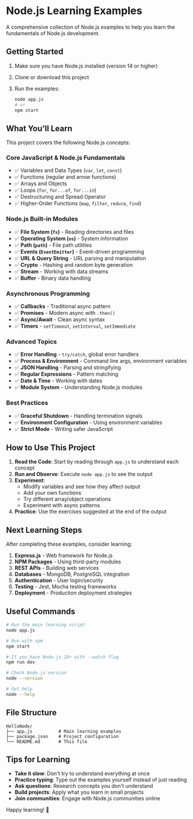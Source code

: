 # Node.js Learning Examples

A comprehensive collection of Node.js examples to help you learn the fundamentals of Node.js development.

## Getting Started

1. Make sure you have Node.js installed (version 14 or higher)
2. Clone or download this project
3. Run the examples:

   ```bash
   node app.js
   # or
   npm start
   ```

## What You'll Learn

This project covers the following Node.js concepts:

### Core JavaScript & Node.js Fundamentals

- ✅ Variables and Data Types (`var`, `let`, `const`)
- ✅ Functions (regular and arrow functions)
- ✅ Arrays and Objects
- ✅ Loops (`for`, `for...of`, `for...in`)
- ✅ Destructuring and Spread Operator
- ✅ Higher-Order Functions (`map`, `filter`, `reduce`, `find`)

### Node.js Built-in Modules

- ✅ **File System (`fs`)** - Reading directories and files
- ✅ **Operating System (`os`)** - System information
- ✅ **Path (`path`)** - File path utilities
- ✅ **Events (`EventEmitter`)** - Event-driven programming
- ✅ **URL & Query String** - URL parsing and manipulation
- ✅ **Crypto** - Hashing and random byte generation
- ✅ **Stream** - Working with data streams
- ✅ **Buffer** - Binary data handling

### Asynchronous Programming

- ✅ **Callbacks** - Traditional async pattern
- ✅ **Promises** - Modern async with `.then()`
- ✅ **Async/Await** - Clean async syntax
- ✅ **Timers** - `setTimeout`, `setInterval`, `setImmediate`

### Advanced Topics

- ✅ **Error Handling** - `try/catch`, global error handlers
- ✅ **Process & Environment** - Command line args, environment variables
- ✅ **JSON Handling** - Parsing and stringifying
- ✅ **Regular Expressions** - Pattern matching
- ✅ **Date & Time** - Working with dates
- ✅ **Module System** - Understanding Node.js modules

### Best Practices

- ✅ **Graceful Shutdown** - Handling termination signals
- ✅ **Environment Configuration** - Using environment variables
- ✅ **Strict Mode** - Writing safer JavaScript

## How to Use This Project

1. **Read the Code**: Start by reading through `app.js` to understand each concept
2. **Run and Observe**: Execute `node app.js` to see the output
3. **Experiment**:
   - Modify variables and see how they affect output
   - Add your own functions
   - Try different array/object operations
   - Experiment with async patterns
4. **Practice**: Use the exercises suggested at the end of the output

## Next Learning Steps

After completing these examples, consider learning:

1. **Express.js** - Web framework for Node.js
2. **NPM Packages** - Using third-party modules
3. **REST APIs** - Building web services
4. **Databases** - MongoDB, PostgreSQL integration
5. **Authentication** - User login/security
6. **Testing** - Jest, Mocha testing frameworks
7. **Deployment** - Production deployment strategies

## Useful Commands

```bash
# Run the main learning script
node app.js

# Run with npm
npm start

# If you have Node.js 18+ with --watch flag
npm run dev

# Check Node.js version
node --version

# Get help
node --help
```

## File Structure

```text
HelloNode/
├── app.js          # Main learning examples
├── package.json    # Project configuration
└── README.md       # This file
```

## Tips for Learning

- **Take it slow**: Don't try to understand everything at once
- **Practice typing**: Type out the examples yourself instead of just reading
- **Ask questions**: Research concepts you don't understand
- **Build projects**: Apply what you learn in small projects
- **Join communities**: Engage with Node.js communities online

Happy learning! 🚀

